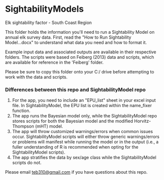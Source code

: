 # SightabilityModels
Elk sightability factor - South Coast Region

This folder holds the information you'll need to run a Sightability Model on annual elk survey data. First, read the "How to Run Sightability Model...docx" to understand what data you need and how to format it.

Example input data and associated outputs are available in their respective folders. The scripts were based on Feiberg (2013) data and scripts, which are available for reference in the 'Feiberg' folder.

Please be sure to copy this folder onto your C:/ drive before attempting to work with the data and scripts.

### Differences between this repo and SightabilityModel repo
  1. For the app, you need to include an "EPU_list" sheet in your excel input file. In SightabilityModel, the EPU list is created within the name_fixer function.
  2. The app runs the Bayesian model only, while the SightabilityModel repo stores scripts for both the Bayesian model and the modified Horvitz-Thompson (mHT) model.
  3. The app will throw customized warnings/errors when common issues occur. SightabilityModel scripts will either throw generic warnings/errors or problems will manifest while running the model or in the output (i.e., a fuller understanding of R is recommended when opting for the SightabilityModel scripts).
  4. The app stratifies the data by sex/age class while the SightabilityModel scripts do not. 

Please email teb310@gmail.com if you have questions about this repo.
